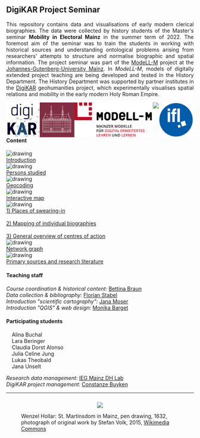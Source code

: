 <h2>DigiKAR Project Seminar</h2>

<p align="justify">This repository contains data and visualisations of early modern clerical biographies. The data were collected by history students of the Master's seminar <b>Mobility in Electoral Mainz</b> in the summer term of 2022. The foremost aim of the seminar was to train the students in working with historical sources and understanding ontological problems arising from researchers' attempts to structure and normalise biographic and spatial information. The project seminar was part of the <a href="https://modell-m.uni-mainz.de/">ModeLL-M</a> project at the <a href="https://www.uni-mainz.de/">Johannes-Gutenberg-University Mainz</a>. In <em>ModeLL-M</em>, models of digitally extended project teaching are being developed and tested in the History Department. The History Department was supported by partner institutes in the <a href="https://digikar.eu/">DigiKAR</a> geohumanities project, which experimentally visualises spatial relations and mobility in the early modern Holy Roman Empire.</p>

<div class="container">
<div class="logoRow">
<div class="logoColumn">
    <a href="https://digikar.eu/"><img src="./Logos_DigiKAR/DigiKAR_logo-small.png" height="93px" style="float:left"/></a>
</div>
<div class="logoColumn">
    <a href="https://www.ieg-mainz.de/"><img src="./Logos_DigiKAR/logo_ieg.jpg" height="93px" style="float:left"/></a>
</div>
<div class="logoColumnlong">
    <a href="https://modell-m.uni-mainz.de/"><img src="./Logos_DigiKAR/ModeLL-M_Logo mit Textzusatz_RGB.png" height="93px" style="float:left"/></a>
</div>
<div class="logoColumn">
    <a href="https://www.uni-mainz.de/"><img src="./Logos_DigiKAR/Johannes_Gutenberg-Universit%C3%A4t_Mainz_logo.png" height="93px" style="float:left"/></a>
</div>
<div class="logoColumn">
    <a href="https://leibniz-ifl.de/"><img src="./Logos_DigiKAR/logo_ifl.jpg" height="93px" style="float:left"/></a> 
</div>
</div>
</div>

<div class="container">
<h4>Content</h4>
<div class="divTable">
<div class="divTableBody">
<div class="divTableRow">
<div class="divTableCell"><img style="horizontal-align: middle;" src="https://ieg-dhr.github.io/DigiKAR_Projektseminar/assets/introduction.png" alt="drawing" width="40" style="margin-right: 15px"/></div>
<div class="divTableCell"><a href="https://ieg-dhr.github.io/DigiKAR_Projektseminar/introduction_EN.html">Introduction</a></div>
</div>
<div class="divTableRow">
<div class="divTableCell"><img style="horizontal-align: middle;" src="https://ieg-dhr.github.io/DigiKAR_Projektseminar/assets/persons.png" alt="drawing" width="40" style="margin-right: 15px"/></div>
<div class="divTableCell"><a href="https://ieg-dhr.github.io/DigiKAR_Projektseminar/information_EN.html">Persons studied</a></div>
</div>
<div class="divTableRow">
<div class="divTableCell"><img style="horizontal-align: middle;" src="https://ieg-dhr.github.io/DigiKAR_Projektseminar/assets/geocoding.png" alt="drawing" width="40" style="margin-right: 15px"/></div>
<div class="divTableCell"><a href="https://ieg-dhr.github.io/DigiKAR_Projektseminar/geocoding_EN.html">Geocoding</a></div>
</div>
<div class="divTableRow">
<div class="divTableCell"><img style="horizontal-align: middle;" src="https://ieg-dhr.github.io/DigiKAR_Projektseminar/assets/map1.png" alt="drawing" width="40" style="margin-right: 15px"/></div>
<div class="divTableCell"><a href="https://ieg-dhr.github.io/DigiKAR_Projektseminar/interactive-map_EN.html">Interactive map</a></div>
</div>
<div class="divTableRow">
<div class="divTableCell"><img style="horizontal-align: middle;" src="https://ieg-dhr.github.io/DigiKAR_Projektseminar/assets/map2.png" alt="drawing" width="40" style="margin-right: 15px"/></div>
<div class="divTableCell">
    <a href="https://ieg-dhr.github.io/DigiKAR_Projektseminar/Maps1_EN.html">1) Places of swearing-in</a><br><br>
    <a style="text-align: left;" href="https://ieg-dhr.github.io/DigiKAR_Projektseminar/Maps2_EN.html">2) Mapping of individual biographies</a><br><br>
    <a href="https://ieg-dhr.github.io/DigiKAR_Projektseminar/Maps3_EN.html">3) General overview of centres of action</a>
</div>
</div>
<div class="divTableRow">
<div class="divTableCell"><img style="horizontal-align: middle;" src="https://ieg-dhr.github.io/DigiKAR_Projektseminar/assets/network.png" alt="drawing" width="40" style="margin-right: 15px"/></div>
<div class="divTableCell"><a href="https://ieg-dhr.github.io/DigiKAR_Projektseminar/network-graph_EN.html">Network graph</a></div>
</div>
<div class="divTableRow">
<div class="divTableCell"><img style="horizontal-align: middle;" src="https://ieg-dhr.github.io/DigiKAR_Projektseminar/assets/information.png" alt="drawing" width="40" style="margin-right: 15px"/></div>
<div class="divTableCell"><a href="https://ieg-dhr.github.io/DigiKAR_Projektseminar/sources_EN.html">Primary sources and research literature</a></div>
</div>
</div>
</div>   
</div>    
<h4>Teaching staff</h4>
<p align="justify">
<em>Course coordination & historical content:</em> <a href="https://neueregeschichte.uni-mainz.de/mitarbeiter/apl-prof-dr-bettina-braun/">Bettina Braun</a><br>
<em>Data collection & bibliography:</em> <a href="https://neueregeschichte.uni-mainz.de/florian-stabel-m-a-m-ed-diplom-archivar-fh/">Florian Stabel</a><br>
<em>Introduction "scientific cartography":</em> <a href="https://leibniz-ifl.de/institut/personen/moser-jana">Jana Moser</a><br>
<em>Introduction "QGIS" & web design:</em> <a href="https://www.maastrichtuniversity.nl/p70076654">Monika Barget</a><br> 

<h4>Participating students</h4>

<div class="divTable">
<div class="divTableBody">
<div class="divTableRow">
<div class="divTableCell" style="margin-right: 15px; margin-left: 15px">Alina Buchal</div>
<div class="divTableCell" style="margin-right: 15px; margin-left: 15px">Lara Beringer</div>
<div class="divTableCell" style="margin-right: 15px; margin-left: 15px">Claudia Dorst Alonso</div>
</div>
<div class="divTableRow">
<div class="divTableCell" style="margin-right: 15px; margin-left: 15px">Julia Celine Jung</div>
<div class="divTableCell" style="margin-right: 15px; margin-left: 15px">Lukas Theobald</div>
<div class="divTableCell" style="margin-right: 15px; margin-left: 15px">Jana Unselt</div>
</div>
</div>
</div>

<p><em>Research data management:</em> <a href="https://www.ieg-mainz.de/en/research/digital_historical_research/dh-lab">IEG Mainz DH Lab</a><br> 
<em>DigiKAR project management:</em> <a href="https://www.ieg-mainz.de/en/institute/people/buyken">Constanze Buyken</a></p>

<hr>
<figure>
<div style="text-align: center">
<img src="https://upload.wikimedia.org/wikipedia/commons/a/af/Wenzel_Hollar_Mainzer_Dom_1632.jpg" width="650px" style="padding: 10px"/> 
</div>
<figcaption>Wenzel Hollar: St. Martinsdom in Mainz, pen drawing, 1632, photograph of original work by Stefan Volk, 2015, <a href="https://commons.wikimedia.org/wiki/File:Wenzel_Hollar_Mainzer_Dom_1632.jpg">Wikimedia Commons</a></figcaption>
</figure> 
